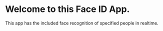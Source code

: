 # Welcome to this Face ID App.
This app has the included face recognition of specified people in realtime.